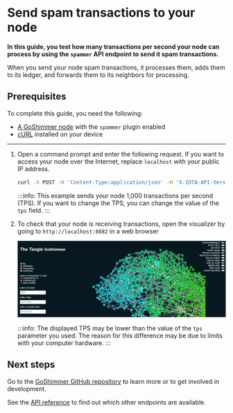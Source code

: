 # Send spam transactions to your node

**In this guide, you test how many transactions per second your node can process by using the `spammer` API endpoint to send it spam transactions.**

When you send your node spam transactions, it processes them, adds them to its ledger, and forwards them to its neighbors for processing.


## Prerequisites

To complete this guide, you need the following:
- [A GoShimmer node](../how-to-guides/run-the-node.md) with the `spammer` plugin enabled
- [cURL](https://curl.haxx.se/) installed on your device

---

1. Open a command prompt and enter the following request. If you want to access your node over the Internet, replace `localhost` with your public IP address.

    ```bash
    curl -X POST -H 'Content-Type:application/json' -H 'X-IOTA-API-Version:1' -d "{'cmd':'start', 'tps':1000}" http://localhost:8080/spammer
    ```

    :::info:
    This example sends your node 1,000 transactions per second (TPS). If you want to change the TPS, you can change the value of the `tps` field.
    :::

2. To check that your node is receiving transactions, open the visualizer by going to `http://localhost:8082` in a web browser

    ![GoShimmer visualizer](../images/visualizer.png)
    
    :::info:
    The displayed TPS may be lower than the value of the `tps` parameter you used. The reason for this difference may be due to limits with your computer hardware.
    :::

## Next steps

Go to the [GoShimmer GitHub repository](https://github.com/iotaledger/goshimmer) to learn more or to get involved in development.

See the [API reference](../references/api-reference.md) to find out which other endpoints are available.